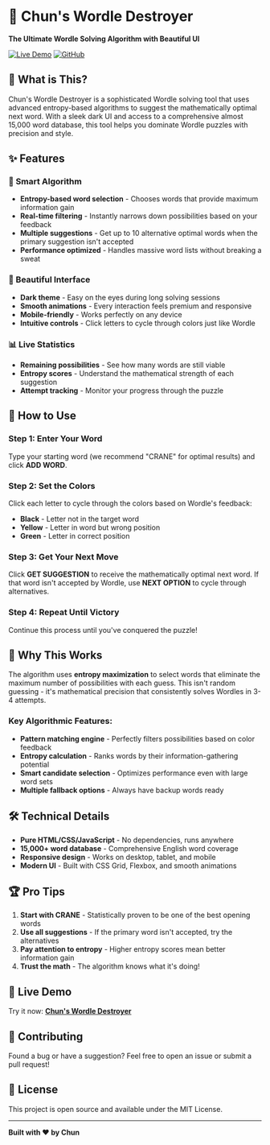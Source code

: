 # 🎯 Chun's Wordle Destroyer

**The Ultimate Wordle Solving Algorithm with Beautiful UI**

[![Live Demo](https://img.shields.io/badge/🚀-Live%20Demo-brightgreen)](https://chungus1310.github.io/wordleDestroyer/)
[![GitHub](https://img.shields.io/badge/GitHub-chungus1310%2FwordleDestroyer-blue)](https://github.com/chungus1310/wordleDestroyer)

## 🌟 What is This?

Chun's Wordle Destroyer is a sophisticated Wordle solving tool that uses advanced entropy-based algorithms to suggest the mathematically optimal next word. With a sleek dark UI and access to a comprehensive almost 15,000 word database, this tool helps you dominate Wordle puzzles with precision and style.

## ✨ Features

### 🧠 Smart Algorithm
- **Entropy-based word selection** - Chooses words that provide maximum information gain
- **Real-time filtering** - Instantly narrows down possibilities based on your feedback
- **Multiple suggestions** - Get up to 10 alternative optimal words when the primary suggestion isn't accepted
- **Performance optimized** - Handles massive word lists without breaking a sweat

### 🎨 Beautiful Interface
- **Dark theme** - Easy on the eyes during long solving sessions
- **Smooth animations** - Every interaction feels premium and responsive
- **Mobile-friendly** - Works perfectly on any device
- **Intuitive controls** - Click letters to cycle through colors just like Wordle

### 📊 Live Statistics
- **Remaining possibilities** - See how many words are still viable
- **Entropy scores** - Understand the mathematical strength of each suggestion
- **Attempt tracking** - Monitor your progress through the puzzle

## 🚀 How to Use

### Step 1: Enter Your Word
Type your starting word (we recommend "CRANE" for optimal results) and click **ADD WORD**.

### Step 2: Set the Colors
Click each letter to cycle through the colors based on Wordle's feedback:
- **Black** - Letter not in the target word
- **Yellow** - Letter in word but wrong position  
- **Green** - Letter in correct position

### Step 3: Get Your Next Move
Click **GET SUGGESTION** to receive the mathematically optimal next word. If that word isn't accepted by Wordle, use **NEXT OPTION** to cycle through alternatives.

### Step 4: Repeat Until Victory
Continue this process until you've conquered the puzzle!

## 🎯 Why This Works

The algorithm uses **entropy maximization** to select words that eliminate the maximum number of possibilities with each guess. This isn't random guessing - it's mathematical precision that consistently solves Wordles in 3-4 attempts.

### Key Algorithmic Features:
- **Pattern matching engine** - Perfectly filters possibilities based on color feedback
- **Entropy calculation** - Ranks words by their information-gathering potential
- **Smart candidate selection** - Optimizes performance even with large word sets
- **Multiple fallback options** - Always have backup words ready

## 🛠️ Technical Details

- **Pure HTML/CSS/JavaScript** - No dependencies, runs anywhere
- **15,000+ word database** - Comprehensive English word coverage
- **Responsive design** - Works on desktop, tablet, and mobile
- **Modern UI** - Built with CSS Grid, Flexbox, and smooth animations

## 🏆 Pro Tips

1. **Start with CRANE** - Statistically proven to be one of the best opening words
2. **Use all suggestions** - If the primary word isn't accepted, try the alternatives
3. **Pay attention to entropy** - Higher entropy scores mean better information gain
4. **Trust the math** - The algorithm knows what it's doing!

## 📱 Live Demo

Try it now: **[Chun's Wordle Destroyer](https://chungus1310.github.io/wordleDestroyer/)**

## 🤝 Contributing

Found a bug or have a suggestion? Feel free to open an issue or submit a pull request!

## 📄 License

This project is open source and available under the MIT License.

---

**Built with ❤️ by Chun**

